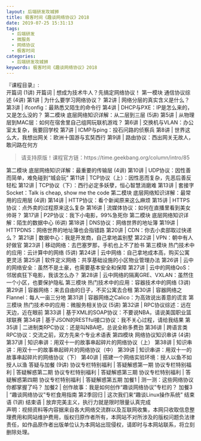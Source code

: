 ```yaml
---
layout: 后端研发攻城狮
title: 极客时间《趣谈网络协议》2018          
date: 2019-07-25 15:31:13
tags:
  - 后端研发
  - 微服务
  - 网络协议
  - 极客时间
categories:
  - 后端研发攻城狮
keywords: 极客时间《趣谈网络协议》2018          
---
```

『课程目录』:  
开篇词 (1讲)
开篇词 | 想成为技术牛人？先搞定网络协议！
第一模块 通信协议综述 (4讲)
第1讲 | 为什么要学习网络协议？
第2讲 | 网络分层的真实含义是什么？
第3讲 | ifconfig：最熟悉又陌生的命令行
第4讲 | DHCP与PXE：IP是怎么来的，又是怎么没的？
第二模块 底层网络知识详解：从二层到三层 (5讲)
第5讲 | 从物理层到MAC层：如何在宿舍里自己组网玩联机游戏？
第6讲 | 交换机与VLAN：办公室太复杂，我要回学校
第7讲 | ICMP与ping：投石问路的侦察兵
第8讲 | 世界这么大，我想出网关：欧洲十国游与玄奘西行
第9讲 | 路由协议：西出网关无故人，敢问路在何方
<!-- more -->   
<blockquote class="blockquote-center">
请支持原版！课程官方链：https://time.geekbang.org/column/intro/85</blockquote>
</blockquote>
第二模块 底层网络知识详解：最重要的传输层 (4讲)
第10讲 | UDP协议：因性善而简单，难免碰到“城会玩”
第11讲 | TCP协议（上）：因性恶而复杂，先恶后善反轻松
第12讲 | TCP协议（下）：西行必定多妖孽，恒心智慧消磨难
第13讲 | 套接字Socket：Talk is cheap, show me the code
第二模块 底层网络知识详解：最常用的应用层 (4讲)
第14讲 | HTTP协议：看个新闻原来这么麻烦
第15讲 | HTTPS协议：点外卖的过程原来这么复杂
第16讲 | 流媒体协议：如何在直播里看到美女帅哥？
第17讲 | P2P协议：我下小电影，99%急死你
第二模块 底层网络知识详解：陌生的数据中心 (6讲)
第18讲 | DNS协议：网络世界的地址簿
第19讲 | HTTPDNS：网络世界的地址簿也会指错路
第20讲 | CDN：你去小卖部取过快递么？
第21讲 | 数据中心：我是开发商，自己拿地盖别墅
第22讲 | VPN：朝中有人好做官
第23讲 | 移动网络：去巴塞罗那，手机也上不了脸书
第三模块 热门技术中的应用：云计算中的网络 (5讲)
第24讲 | 云中网络：自己拿地成本高，购买公寓更灵活
第25讲 | 软件定义网络：共享基础设施的小区物业管理办法
第26讲 | 云中的网络安全：虽然不是土豪，也需要基本安全和保障
第27讲 | 云中的网络QoS：邻居疯狂下电影，我该怎么办？
第28讲 | 云中网络的隔离GRE、VXLAN：虽然住一个小区，也要保护隐私
第三模块 热门技术中的应用：容器技术中的网络 (3讲)
第29讲 | 容器网络：来去自由的日子，不买公寓去合租
第30讲 | 容器网络之Flannel：每人一亩三分地
第31讲 | 容器网络之Calico：为高效说出善意的谎言
第三模块 热门技术中的应用：微服务相关协议 (5讲)
第32讲 | RPC协议综述：远在天边，近在眼前
第33讲 | 基于XML的SOAP协议：不要说NBA，请说美国职业篮球联赛
第34讲 | 基于JSON的RESTful接口协议：我不关心过程，请给我结果
第35讲 | 二进制类RPC协议：还是叫NBA吧，总说全称多费劲
第36讲 | 跨语言类RPC协议：交流之前，双方先来个专业术语表
第四模块 网络协议知识串讲 (4讲)
第37讲 | 知识串讲：用双十一的故事串起碎片的网络协议（上）
第38讲 | 知识串讲：用双十一的故事串起碎片的网络协议（中）
第39讲 | 知识串讲：用双十一的故事串起碎片的网络协议（下）
第40讲 | 搭建一个网络实验环境：授人以鱼不如授人以渔
答疑与加餐 (9讲)
协议专栏特别福利 | 答疑解惑第一期
协议专栏特别福利 | 答疑解惑第二期
协议专栏特别福利 | 答疑解惑第三期
协议专栏特别福利 | 答疑解惑第四期
协议专栏特别福利 | 答疑解惑第五期
加餐1 | 测一测：这些网络协议你都掌握了吗？
加餐2 | 创作故事：我是如何创作“趣谈网络协议”专栏的？
加餐3 | “趣谈网络协议”专栏食用指南
第2季回归 | 这次我们来“趣谈Linux操作系统”
结束语 (1讲)
结束语 | 放弃完美主义，执行力就是限时限量认真完成

<div class="post-copyright">
    <div class="post-copyright__author">
      <span class="post-copyright-meta">声明：视频资料等内容据来自各大网络交流群以及互联网收集，本网只收取信息整理费用和网站维护费用，版权归原作者所有，本网站不对所涉及的版权问题负法律责任，如作品原作者出版单位认为本网站出现侵权，请即时与本网站联系，将立刻删除处理。 </span>
    </div>
</div>

<blockquote class="blockquote-center">

</blockquote>

